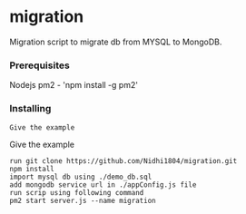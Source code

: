 # migration
Migration script to migrate db from MYSQL to MongoDB.
### Prerequisites
Nodejs 
pm2 - 'npm install -g pm2'
### Installing
```
Give the example
``````
Give the example
```
run git clone https://github.com/Nidhi1804/migration.git
npm install 
import mysql db using ./demo_db.sql
add mongodb service url in ./appConfig.js file
run scrip using following command
pm2 start server.js --name migration

